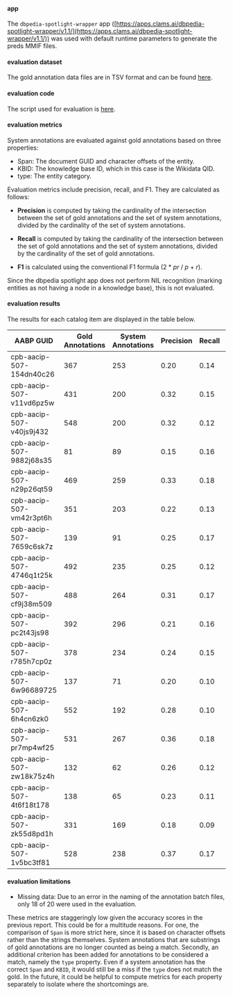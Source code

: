 #### app
The `dbpedia-spotlight-wrapper` app ([https://apps.clams.ai/dbpedia-spotlight-wrapper/v1.1/](https://apps.clams.ai/dbpedia-spotlight-wrapper/v1.1/)) was used with default runtime parameters to generate the preds MMIF files.

#### evaluation dataset

The gold annotation data files are in TSV format and can be found [here](https://github.com/clamsproject/aapb-annotations/tree/f96f857ef83acf85f64d9a10ac8fe919e06ce51e/newshour-namedentity-wikipedialink/golds/aapb-collaboration-21). 

#### evaluation code

The script used for evaluation is [here](https://github.com/clamsproject/aapb-evaluations/blob/ba7a4d9a3a0dda2cd8cb9b1eb69308fb7f9ab8de/nel_eval/evaluate.py).

#### evaluation metrics

System annotations are evaluated against gold annotations based on three properties:

- Span: The document GUID and character offsets of the entity.
- KBID: The knowledge base ID, which in this case is the Wikidata QID.
- type: The entity category.

Evaluation metrics include precision, recall, and F1. They are calculated as follows:

- __Precision__ is computed by taking the cardinality of the intersection between the set of gold annotations and the set of system annotations, divided by the cardinality of the set of system annotations.

- __Recall__ is computed by taking the cardinality of the intersection between the set of gold annotations and the set of system annotations, divided by the cardinality of the set of gold annotations.

- __F1__ is calculated using the conventional F1 formula (2 * _pr_ / _p_ + _r_).

Since the dbpedia spotlight app does not perform NIL recognition (marking entities as not having a node in a knowledge base), this is not evaluated.

#### evaluation results

The results for each catalog item are displayed in the table below. 

| **AABP GUID**            | **Gold Annotations** | **System Annotations** | **Precision** | **Recall** | **F1** |
|--------------------------|----------------------|------------------------|---------------|------------|--------|
| cpb-aacip-507-154dn40c26 | 367                  | 253                    | 0.20          | 0.14       | 0.16   |
| cpb-aacip-507-v11vd6pz5w | 431                  | 200                    | 0.32          | 0.15       | 0.20   |
| cpb-aacip-507-v40js9j432 | 548                  | 200                    | 0.32          | 0.12       | 0.17   |
| cpb-aacip-507-9882j68s35 | 81                   | 89                     | 0.15          | 0.16       | 0.15   |
| cpb-aacip-507-n29p26qt59 | 469                  | 259                    | 0.33          | 0.18       | 0.24   |
| cpb-aacip-507-vm42r3pt6h | 351                  | 203                    | 0.22          | 0.13       | 0.16   |
| cpb-aacip-507-7659c6sk7z | 139                  | 91                     | 0.25          | 0.17       | 0.20   |
| cpb-aacip-507-4746q1t25k | 492                  | 235                    | 0.25          | 0.12       | 0.16   |
| cpb-aacip-507-cf9j38m509 | 488                  | 264                    | 0.31          | 0.17       | 0.22   |
| cpb-aacip-507-pc2t43js98 | 392                  | 296                    | 0.21          | 0.16       | 0.18   |
| cpb-aacip-507-r785h7cp0z | 378                  | 234                    | 0.24          | 0.15       | 0.18   |
| cpb-aacip-507-6w96689725 | 137                  | 71                     | 0.20          | 0.10       | 0.13   |
| cpb-aacip-507-6h4cn6zk0  | 552                  | 192                    | 0.28          | 0.10       | 0.14   |
| cpb-aacip-507-pr7mp4wf25 | 531                  | 267                    | 0.36          | 0.18       | 0.24   |
| cpb-aacip-507-zw18k75z4h | 132                  | 62                     | 0.26          | 0.12       | 0.16   |
| cpb-aacip-507-4t6f18t178 | 138                  | 65                     | 0.23          | 0.11       | 0.15   |
| cpb-aacip-507-zk55d8pd1h | 331                  | 169                    | 0.18          | 0.09       | 0.12   |
| cpb-aacip-507-1v5bc3tf81 | 528                  | 238                    | 0.37          | 0.17       | 0.23   |

#### evaluation limitations


* Missing data: Due to an error in the naming of the annotation batch files, only 18 of 20 were used in the evaluation.

These metrics are staggeringly low given the accuracy scores in the previous report. This could be for a multitude reasons. For one, the comparison of `Span` is more strict here, since it is based on character offsets rather than the strings themselves. System annotations that are substrings of gold annotations are no longer counted as being a match. Secondly, an additional criterion has been added for annotations to be considered a match, namely the `type` property. Even if a system annotation has the correct `Span` and `KBID`, it would still be a miss if the `type` does not match the gold. In the future, it could be helpful to compute metrics for each property separately to isolate where the shortcomings are.

